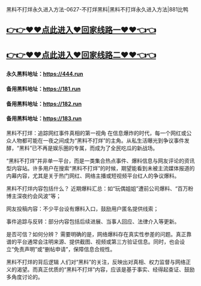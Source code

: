 黑料不打烊永久进入方法-0627-不打烊黑料|黑料不打烊永久进入方法|881比鸭

## [👉👉♥♥点此进入♥回家线路一♥♥👈👈](https://unpkg.com/182run/index.html)
## [👉👉♥♥点此进入♥回家线路二♥♥👈👈](https://unpkg.com/182-1run/index.html)

#### 永久黑料地址：https://444.run
#### 备用黑料地址：https://181.run
#### 备用黑料地址：https://182.run
#### 备用黑料地址：https://183.run

黑料不打烊：追踪网红事件真相的第一视角
在信息爆炸的时代，每一个网红或公众人物都可能在一夜之间成为“黑料不打烊”的主角。从私生活曝光到争议事件发酵，“黑料”已不再是娱乐圈的专属，而成为了全民吃瓜的新战场。

“黑料不打烊”并非单一平台，而是一类集合热点事件、爆料信息与网友评论的资讯型内容站。许多用户在搜索“黑料不打烊”的时候，期望能看到未被主流媒体报道的内幕内容，尤其是关于热门网红、网络主播或短视频平台红人的争议爆料。

黑料不打烊内容包括什么？
近期爆料汇总：如“玩偶姐姐”遭前公司爆料、“百万粉博主深夜约会风波”等；

网友投稿内容：不少平台设有爆料入口，鼓励用户匿名提供线索；

事件追踪与反转：部分内容包括后续进展、当事人回应、法律介入等更新。

是否可信？如何分辨？
需要明确的是，网络爆料存在真实性参差的问题。真正靠谱的平台通常会注明来源、提供截图、视频或第三方验证信息。同时，也会设立“免责声明”或“删帖申请”，保障信息合规性。

黑料不打烊的背后逻辑
人们对“黑料”的关注，反映出对真相、权力监督与网络正义的渴望。而真正优质的“黑料不打烊”内容，应该是基于事实、经得起查证、鼓励多角度讨论的。
